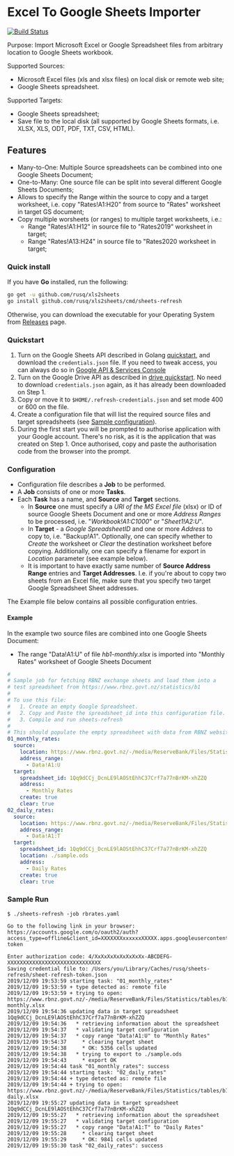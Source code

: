 
# Excel To Google Sheets Importer #

[![Build Status](https://travis-ci.com/rusq/xls2sheets.svg?branch=master)](https://travis-ci.com/rusq/xls2sheets)

Purpose: Import Microsoft Excel or Google Spreadsheet files from arbitrary
location to Google Sheets workbook.

Supported Sources:

  * Microsoft Excel files (xls and xlsx files) on local disk or remote web
    site;
  * Google Sheets spreadsheet.

Supported Targets:

  * Google Sheets spreadsheet;
  * Save file to the local disk (all supported by Google Sheets formats, i.e.
    XLSX, XLS, ODT, PDF, TXT, CSV, HTML).

## Features ##

* Many-to-One: Multiple Source spreadsheets can be combined into one Google
  Sheets Document;
* One-to-Many: One source file can be split into several different Google
  Sheets Documents;
* Allows to specify the Range within the source to copy and a target
  worksheet, i.e. copy "Rates!A1:H20" from source to "Rates" worksheet in
  target GS document;
* Copy multiple worsheets (or ranges) to multiple target worksheets, i.e.:
  * Range "Rates!A1:H12" in source file to "Rates2019" worksheet in target;
  * Range "Rates!A13:H24" in source file to "Rates2020 worksheet in target;

### Quick install ###
If you have **Go** installed, run the following:

```sh
go get -u github.com/rusq/xls2sheets
go install github.com/rusq/xls2sheets/cmd/sheets-refresh
```

Otherwise, you can download the executable for your Operating System from
[Releases][1] page.

### Quickstart ###
1. Turn on the Google Sheets API described in Golang [quickstart][2], and
   download the `credentials.json` file.  If you need to tweak access, you
   can always do so in [Google API & Services Console][3]
2. Turn on the Google Drive API as described in [drive quickstart][4].  No
   need to download `credentials.json` again, as it has already been
   downloaded on Step 1.
3. Copy or move it to `$HOME/.refresh-credentials.json` and set mode 400 or
   600 on the file.
4. Create a configuration file that will list the required source files and
   target spreadsheets (see [Sample configuration](#example)).
5. During the first start you will be prompted to authorise application with
   your Google account.  There's no risk, as it is the application that was
   created on Step 1.  Once authorised, copy and paste the authorisation
   code from the browser into the prompt.

### Configuration ###
* Configuration file describes a **Job** to be performed.
* A **Job** consists of one or more **Tasks**.
* Each **Task** has a name, and **Source** and **Target** sections.
  * In **Source** one must specify a *URI of the MS Excel file* (xlsx) or ID
    of source Google Sheets Document and one or more *Address Ranges* to be
    processed, i.e. "*Workbook!A1:C1000*" or "*Sheet1!A2:U*".
  * In **Target** - a *Google SpreadsheetID* and one or more *Address* to copy
    to, i.e. "Backup!A1".  Optionally, one can specify whether to *Create* the
    worksheet or *Clear* the destination worksheet before copying.
    Additionally, one can specify a filename for export in *Location*
    parameter (see example below).
  * It is important to have exactly same number of **Source Address Range**
    entries and **Target Addresses**.  I.e. if you're about to copy
    two sheets from an Excel file, make sure that you specify two target
    Google Spreadsheet Sheet addresses.

The Example file below contains all possible configuration entries.

#### Example ####

In the example two source files are combined into one Google Sheets Document:

* The range "Data!A1:U" of file *hb1-monthly.xlsx* is imported into "Monthly
  Rates" worksheet of Google Sheets Document

```yaml
# 
# Sample job for fetching RBNZ exchange sheets and load them into a
# test spreadsheet from https://www.rbnz.govt.nz/statistics/b1
#
# To use this file:
#   1. Create an empty Google Spreadsheet.
#   2. Copy and Paste the spreadsheet_id into this configuration file.
#   3. Compile and run sheets-refresh
#
# This should populate the empty spreadsheet with data from RBNZ website.
01_monthly_rates:
  source:
    location: https://www.rbnz.govt.nz/-/media/ReserveBank/Files/Statistics/tables/b1/hb1-monthly.xlsx
    address_range:
      - Data!A1:U
  target:
    spreadsheet_id: 1Qq9dCCj_DcnLE9lAOStEhhC37Crf7a77nBrKM-xhZZQ
    address:
      - Monthly Rates
    create: true
    clear: true
02_daily_rates:
  source:
    location: https://www.rbnz.govt.nz/-/media/ReserveBank/Files/Statistics/tables/b1/hb1-daily.xlsx
    address_range:
      - Data!A1:T
  target:
    spreadsheet_id: 1Qq9dCCj_DcnLE9lAOStEhhC37Crf7a77nBrKM-xhZZQ
    location: ./sample.ods
    address:
      - Daily Rates
    create: true
    clear: true

```

### Sample Run ###
```
$ ./sheets-refresh -job rbrates.yaml

Go to the following link in your browser:
https://accounts.google.com/o/oauth2/auth?access_type=offline&client_id=XXXXXXXxxxxxxXXXXX.apps.googleusercontent.com&redirect_uri=urn%3Aietf%3Awg%3Aoauth%3A2.0%3Aoob&response_type=code&scope=https%3A%2F%2Fwww.googleapis.com%2Fauth%2Fspreadsheets+https%3A%2F%2Fwww.googleapis.com%2Fauth%2Fdrive.file&state=state-token

Enter authorization code: 4/XxXxXxXxXxXxXxXx-ABCDEFG-XXXXXXXXXXXXXXXXXXXXXXXXXXXXXX
Saving credential file to: /Users/you/Library/Caches/rusq/sheets-refresh/sheet-refresh-token.json
2019/12/09 19:53:59 starting task: "01_monthly_rates"
2019/12/09 19:53:59 + type detected as: remote file
2019/12/09 19:53:59 + trying to open: https://www.rbnz.govt.nz/-/media/ReserveBank/Files/Statistics/tables/b1/hb1-monthly.xlsx
2019/12/09 19:54:36 updating data in target spreadsheet 1Qq9dCCj_DcnLE9lAOStEhhC37Crf7a77nBrKM-xhZZQ
2019/12/09 19:54:36   * retrieving information about the spreadsheet
2019/12/09 19:54:37   * validating target configuration
2019/12/09 19:54:37   * copy range "Data!A1:U" to "Monthly Rates"
2019/12/09 19:54:37     * clearing target sheet
2019/12/09 19:54:38     * OK: 5356 cells updated
2019/12/09 19:54:38   * trying to export to ./sample.ods
2019/12/09 19:54:43     * export OK
2019/12/09 19:54:44 task "01_monthly_rates": success
2019/12/09 19:54:44 starting task: "02_daily_rates"
2019/12/09 19:54:44 + type detected as: remote file
2019/12/09 19:54:44 + trying to open: https://www.rbnz.govt.nz/-/media/ReserveBank/Files/Statistics/tables/b1/hb1-daily.xlsx
2019/12/09 19:55:27 updating data in target spreadsheet 1Qq9dCCj_DcnLE9lAOStEhhC37Crf7a77nBrKM-xhZZQ
2019/12/09 19:55:27   * retrieving information about the spreadsheet
2019/12/09 19:55:27   * validating target configuration
2019/12/09 19:55:27   * copy range "Data!A1:T" to "Daily Rates"
2019/12/09 19:55:28     * clearing target sheet
2019/12/09 19:55:29     * OK: 9841 cells updated
2019/12/09 19:55:30 task "02_daily_rates": success
```

[1]: https://github.com/rusq/xls2sheets/releases
[2]: https://developers.google.com/sheets/api/quickstart/go
[3]: https://console.developers.google.com/apis/dashboard?authuser=0
[4]: https://developers.google.com/drive/api/v3/quickstart/go
[5]: https://developers.google.com/sheets/api/guides/concepts